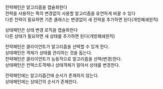 전략패턴은 알고리즘을 캡슐화한다  
전략을 사용하는 쪽의 변경없이 사용할 알고리즘을 유연하게 바꿀 수 있다  
다른 전략이 필요하면 기존 클래스는 변경없이 새 전략을 추가하면 된다(개방폐쇄원칙)

상태패턴은 상태 변경 로직을 캡슐화한다  
다른 상태가 필요하면 새 상태를 추가하면 된다(개방폐쇄원칙)  

전략패턴은 클라이언트가 알고리즘을 선택할 수 있게 한다.  
상태패턴은 객체가 상태를 관리하는 것을 돕는다.  
전략패턴은 클라이언트가 능동적으로 알고리즘을 선택(변경)한다.  
상태패턴은 컨텍스트객체나 상태객체가 알아서 상태를 변경한다.  

전략패턴에는 알고리즘간에 순서가 존재하지 않는다.  
상태패턴에는 상태간의 순서가 존재한다.  
